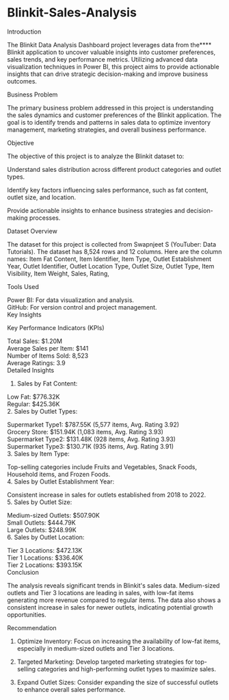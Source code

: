 # Blinkit-Sales-Analysis
Introduction

The Blinkit Data Analysis Dashboard project leverages data from the**** Blinkit application to uncover valuable insights into customer preferences, sales trends, and key performance metrics. Utilizing advanced data visualization techniques in Power BI, this project aims to provide actionable insights that can drive strategic decision-making and improve business outcomes.

Business Problem

The primary business problem addressed in this project is understanding the sales dynamics and customer preferences of the Blinkit application. The goal is to identify trends and patterns in sales data to optimize inventory management, marketing strategies, and overall business performance.

Objective

The objective of this project is to analyze the Blinkit dataset to:

Understand sales distribution across different product categories and outlet types.

Identify key factors influencing sales performance, such as fat content, outlet size, and location.

Provide actionable insights to enhance business strategies and decision-making processes.

Dataset Overview

The dataset for this project is collected from Swapnjeet S (YouTuber: Data Tutorials). The dataset has 8,524 rows and 12 columns. Here are the column names: Item Fat Content, Item Identifier, Item Type, Outlet Establishment Year, Outlet Identifier, Outlet Location Type, Outlet Size, Outlet Type, Item Visibility, Item Weight, Sales, Rating,

Tools Used

Power BI: For data visualization and analysis.<br>
GitHub: For version control and project management.<br>
Key Insights

Key Performance Indicators (KPIs)

Total Sales: $1.20M<br>
Average Sales per Item: $141<br>
Number of Items Sold: 8,523<br>
Average Ratings: 3.9<br>
Detailed Insights

1. Sales by Fat Content:

Low Fat: $776.32K<br>
Regular: $425.36K<br>
2. Sales by Outlet Types:

Supermarket Type1: $787.55K (5,577 items, Avg. Rating 3.92)<br>
Grocery Store: $151.94K (1,083 items, Avg. Rating 3.93)<br>
Supermarket Type2: $131.48K (928 items, Avg. Rating 3.93)<br>
Supermarket Type3: $130.71K (935 items, Avg. Rating 3.91)<br>
3. Sales by Item Type:

Top-selling categories include Fruits and Vegetables, Snack Foods, Household items, and Frozen Foods.<br>
4. Sales by Outlet Establishment Year:

Consistent increase in sales for outlets established from 2018 to 2022.<br>
5. Sales by Outlet Size:

Medium-sized Outlets: $507.90K<br>
Small Outlets: $444.79K<br>
Large Outlets: $248.99K<br>
6. Sales by Outlet Location:

Tier 3 Locations: $472.13K<br>
Tier 1 Locations: $336.40K<br>
Tier 2 Locations: $393.15K<br>
Conclusion

The analysis reveals significant trends in Blinkit's sales data. Medium-sized outlets and Tier 3 locations are leading in sales, with low-fat items generating more revenue compared to regular items. The data also shows a consistent increase in sales for newer outlets, indicating potential growth opportunities.

Recommendation

1. Optimize Inventory: Focus on increasing the availability of low-fat items, especially in medium-sized outlets and Tier 3 locations.

2. Targeted Marketing: Develop targeted marketing strategies for top-selling categories and high-performing outlet types to maximize sales.

3. Expand Outlet Sizes: Consider expanding the size of successful outlets to enhance overall sales performance.
